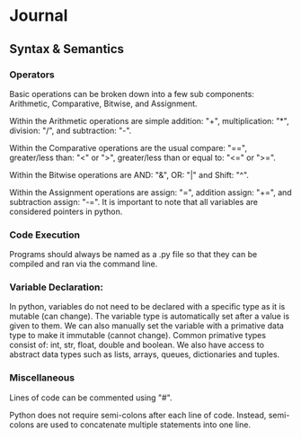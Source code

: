 # Journal


## **Syntax & Semantics**
### Operators

Basic operations can be broken down into a few sub components: Arithmetic, Comparative, Bitwise, and Assignment.

Within the Arithmetic operations are simple addition: "+", multiplication: "*", division: "/", and subtraction: "-".

Within the Comparative operations are the usual compare: "==", greater/less than: "<" or ">", greater/less than or equal to: "<=" or ">=".

Within the Bitwise operations are AND: "&", OR: "|" and Shift: "^".

Within the Assignment operations are assign: "=", addition assign: "+=", and subtraction assign: "-=". It is important to note that all variables are considered pointers in python.

### Code Execution

Programs should always be named as a .py file so that they can be compiled and ran via the command line. 

### Variable Declaration:

In python, variables do not need to be declared with a specific type as it is mutable (can change). The variable type is automatically set after a value is given to them. We can also manually set the variable with a primative data type to make it immutable (cannot change). Common primative types consist of: int, str, float, double and boolean. We also have access to abstract data types such as lists, arrays, queues, dictionaries and tuples.

### Miscellaneous

Lines of code can be commented using "#".

Python does not require semi-colons after each line of code. Instead, semi-colons are used to concatenate multiple statements into one line.
